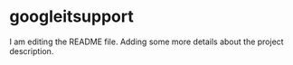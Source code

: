 # googleitsupport
I am editing the README file. Adding some more details about the project description.
